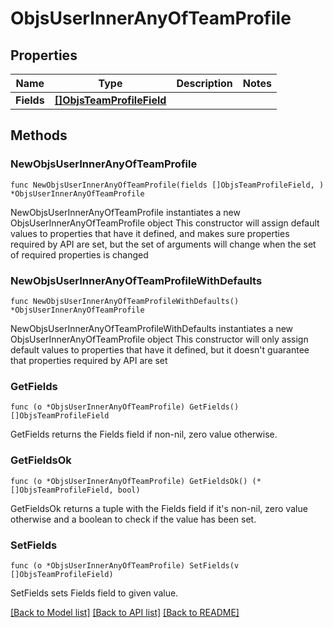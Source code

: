 # ObjsUserInnerAnyOfTeamProfile

## Properties

Name | Type | Description | Notes
------------ | ------------- | ------------- | -------------
**Fields** | [**[]ObjsTeamProfileField**](ObjsTeamProfileField.md) |  | 

## Methods

### NewObjsUserInnerAnyOfTeamProfile

`func NewObjsUserInnerAnyOfTeamProfile(fields []ObjsTeamProfileField, ) *ObjsUserInnerAnyOfTeamProfile`

NewObjsUserInnerAnyOfTeamProfile instantiates a new ObjsUserInnerAnyOfTeamProfile object
This constructor will assign default values to properties that have it defined,
and makes sure properties required by API are set, but the set of arguments
will change when the set of required properties is changed

### NewObjsUserInnerAnyOfTeamProfileWithDefaults

`func NewObjsUserInnerAnyOfTeamProfileWithDefaults() *ObjsUserInnerAnyOfTeamProfile`

NewObjsUserInnerAnyOfTeamProfileWithDefaults instantiates a new ObjsUserInnerAnyOfTeamProfile object
This constructor will only assign default values to properties that have it defined,
but it doesn't guarantee that properties required by API are set

### GetFields

`func (o *ObjsUserInnerAnyOfTeamProfile) GetFields() []ObjsTeamProfileField`

GetFields returns the Fields field if non-nil, zero value otherwise.

### GetFieldsOk

`func (o *ObjsUserInnerAnyOfTeamProfile) GetFieldsOk() (*[]ObjsTeamProfileField, bool)`

GetFieldsOk returns a tuple with the Fields field if it's non-nil, zero value otherwise
and a boolean to check if the value has been set.

### SetFields

`func (o *ObjsUserInnerAnyOfTeamProfile) SetFields(v []ObjsTeamProfileField)`

SetFields sets Fields field to given value.



[[Back to Model list]](../README.md#documentation-for-models) [[Back to API list]](../README.md#documentation-for-api-endpoints) [[Back to README]](../README.md)


